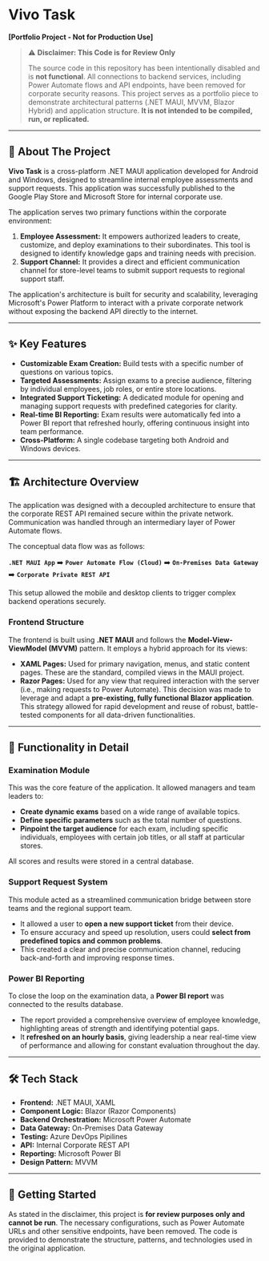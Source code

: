 # Vivo Task

**[Portfolio Project - Not for Production Use]**

> ⚠️ **Disclaimer: This Code is for Review Only**
>
> The source code in this repository has been intentionally disabled and is **not functional**. All connections to backend services, including Power Automate flows and API endpoints, have been removed for corporate security reasons. This project serves as a portfolio piece to demonstrate architectural patterns (.NET MAUI, MVVM, Blazor Hybrid) and application structure. **It is not intended to be compiled, run, or replicated.**

---

## 📜 About The Project

**Vivo Task** is a cross-platform .NET MAUI application developed for Android and Windows, designed to streamline internal employee assessments and support requests. This application was successfully published to the Google Play Store and Microsoft Store for internal corporate use.

The application serves two primary functions within the corporate environment:

1.  **Employee Assessment:** It empowers authorized leaders to create, customize, and deploy examinations to their subordinates. This tool is designed to identify knowledge gaps and training needs with precision.
2.  **Support Channel:** It provides a direct and efficient communication channel for store-level teams to submit support requests to regional support staff.

The application's architecture is built for security and scalability, leveraging Microsoft's Power Platform to interact with a private corporate network without exposing the backend API directly to the internet.

---

## ✨ Key Features

- **Customizable Exam Creation:** Build tests with a specific number of questions on various topics.
- **Targeted Assessments:** Assign exams to a precise audience, filtering by individual employees, job roles, or entire store locations.
- **Integrated Support Ticketing:** A dedicated module for opening and managing support requests with predefined categories for clarity.
- **Real-time BI Reporting:** Exam results were automatically fed into a Power BI report that refreshed hourly, offering continuous insight into team performance.
- **Cross-Platform:** A single codebase targeting both Android and Windows devices.

---

## 🏗️ Architecture Overview

The application was designed with a decoupled architecture to ensure that the corporate REST API remained secure within the private network. Communication was handled through an intermediary layer of Power Automate flows.

The conceptual data flow was as follows:

**`.NET MAUI App`** ➡️ **`Power Automate Flow (Cloud)`** ➡️ **`On-Premises Data Gateway`** ➡️ **`Corporate Private REST API`**

This setup allowed the mobile and desktop clients to trigger complex backend operations securely.

### Frontend Structure

The frontend is built using **.NET MAUI** and follows the **Model-View-ViewModel (MVVM)** pattern. It employs a hybrid approach for its views:

- **XAML Pages:** Used for primary navigation, menus, and static content pages. These are the standard, compiled views in the MAUI project.
- **Razor Pages:** Used for any view that required interaction with the server (i.e., making requests to Power Automate). This decision was made to leverage and adapt a **pre-existing, fully functional Blazor application**. This strategy allowed for rapid development and reuse of robust, battle-tested components for all data-driven functionalities.

---

## 🚀 Functionality in Detail

### Examination Module

This was the core feature of the application. It allowed managers and team leaders to:

- **Create dynamic exams** based on a wide range of available topics.
- **Define specific parameters** such as the total number of questions.
- **Pinpoint the target audience** for each exam, including specific individuals, employees with certain job titles, or all staff at particular stores.

All scores and results were stored in a central database.

### Support Request System

This module acted as a streamlined communication bridge between store teams and the regional support team.

- It allowed a user to **open a new support ticket** from their device.
- To ensure accuracy and speed up resolution, users could **select from predefined topics and common problems**.
- This created a clear and precise communication channel, reducing back-and-forth and improving response times.

### Power BI Reporting

To close the loop on the examination data, a **Power BI report** was connected to the results database.

- The report provided a comprehensive overview of employee knowledge, highlighting areas of strength and identifying potential gaps.
- It **refreshed on an hourly basis**, giving leadership a near real-time view of performance and allowing for constant evaluation throughout the day.

---

## 🛠️ Tech Stack

- **Frontend:** .NET MAUI, XAML
- **Component Logic:** Blazor (Razor Components)
- **Backend Orchestration:** Microsoft Power Automate
- **Data Gateway:** On-Premises Data Gateway
- **Testing:** Azure DevOps Pipilines
- **API:** Internal Corporate REST API
- **Reporting:** Microsoft Power BI
- **Design Pattern:** MVVM

---

## 🚀 Getting Started

As stated in the disclaimer, this project is **for review purposes only and cannot be run**. The necessary configurations, such as Power Automate URLs and other sensitive endpoints, have been removed. The code is provided to demonstrate the structure, patterns, and technologies used in the original application.
